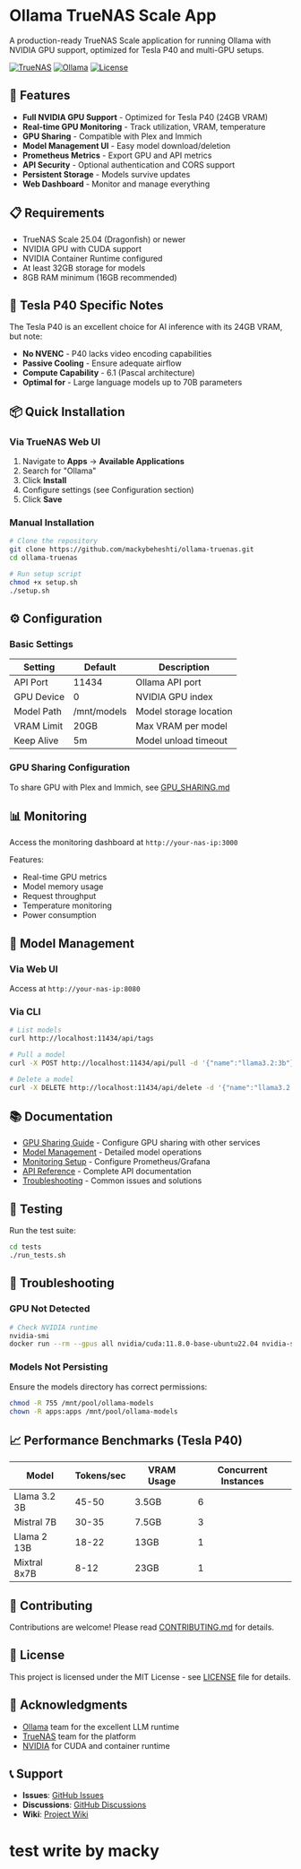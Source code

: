 # Ollama TrueNAS Scale App

A production-ready TrueNAS Scale application for running Ollama with NVIDIA GPU support, optimized for Tesla P40 and multi-GPU setups.

[![TrueNAS](https://img.shields.io/badge/TrueNAS%20Scale-25.04+-blue.svg)](https://www.truenas.com/truenas-scale/)
[![Ollama](https://img.shields.io/badge/Ollama-Latest-green.svg)](https://ollama.ai)
[![License](https://img.shields.io/badge/License-MIT-yellow.svg)](LICENSE)

## 🚀 Features

- **Full NVIDIA GPU Support** - Optimized for Tesla P40 (24GB VRAM)
- **Real-time GPU Monitoring** - Track utilization, VRAM, temperature
- **GPU Sharing** - Compatible with Plex and Immich
- **Model Management UI** - Easy model download/deletion
- **Prometheus Metrics** - Export GPU and API metrics
- **API Security** - Optional authentication and CORS support
- **Persistent Storage** - Models survive updates
- **Web Dashboard** - Monitor and manage everything

## 📋 Requirements

- TrueNAS Scale 25.04 (Dragonfish) or newer
- NVIDIA GPU with CUDA support
- NVIDIA Container Runtime configured
- At least 32GB storage for models
- 8GB RAM minimum (16GB recommended)

## 🎯 Tesla P40 Specific Notes

The Tesla P40 is an excellent choice for AI inference with its 24GB VRAM, but note:
- **No NVENC** - P40 lacks video encoding capabilities
- **Passive Cooling** - Ensure adequate airflow
- **Compute Capability** - 6.1 (Pascal architecture)
- **Optimal for** - Large language models up to 70B parameters

## 📦 Quick Installation

### Via TrueNAS Web UI

1. Navigate to **Apps** → **Available Applications**
2. Search for "Ollama"
3. Click **Install**
4. Configure settings (see Configuration section)
5. Click **Save**

### Manual Installation

```bash
# Clone the repository
git clone https://github.com/mackybeheshti/ollama-truenas.git
cd ollama-truenas

# Run setup script
chmod +x setup.sh
./setup.sh
```

## ⚙️ Configuration

### Basic Settings

| Setting | Default | Description |
|---------|---------|-------------|
| API Port | 11434 | Ollama API port |
| GPU Device | 0 | NVIDIA GPU index |
| Model Path | /mnt/models | Model storage location |
| VRAM Limit | 20GB | Max VRAM per model |
| Keep Alive | 5m | Model unload timeout |

### GPU Sharing Configuration

To share GPU with Plex and Immich, see [GPU_SHARING.md](docs/GPU_SHARING.md)

## 📊 Monitoring

Access the monitoring dashboard at `http://your-nas-ip:3000`

Features:
- Real-time GPU metrics
- Model memory usage
- Request throughput
- Temperature monitoring
- Power consumption

## 🤖 Model Management

### Via Web UI

Access at `http://your-nas-ip:8080`

### Via CLI

```bash
# List models
curl http://localhost:11434/api/tags

# Pull a model
curl -X POST http://localhost:11434/api/pull -d '{"name":"llama3.2:3b"}'

# Delete a model
curl -X DELETE http://localhost:11434/api/delete -d '{"name":"llama3.2:3b"}'
```

## 📚 Documentation

- [GPU Sharing Guide](docs/GPU_SHARING.md) - Configure GPU sharing with other services
- [Model Management](docs/MODEL_MANAGEMENT.md) - Detailed model operations
- [Monitoring Setup](docs/MONITORING.md) - Configure Prometheus/Grafana
- [API Reference](docs/API.md) - Complete API documentation
- [Troubleshooting](docs/TROUBLESHOOTING.md) - Common issues and solutions

## 🧪 Testing

Run the test suite:

```bash
cd tests
./run_tests.sh
```

## 🐛 Troubleshooting

### GPU Not Detected

```bash
# Check NVIDIA runtime
nvidia-smi
docker run --rm --gpus all nvidia/cuda:11.8.0-base-ubuntu22.04 nvidia-smi
```

### Models Not Persisting

Ensure the models directory has correct permissions:
```bash
chmod -R 755 /mnt/pool/ollama-models
chown -R apps:apps /mnt/pool/ollama-models
```

## 📈 Performance Benchmarks (Tesla P40)

| Model | Tokens/sec | VRAM Usage | Concurrent Instances |
|-------|------------|------------|---------------------|
| Llama 3.2 3B | 45-50 | 3.5GB | 6 |
| Mistral 7B | 30-35 | 7.5GB | 3 |
| Llama 2 13B | 18-22 | 13GB | 1 |
| Mixtral 8x7B | 8-12 | 23GB | 1 |

## 🤝 Contributing

Contributions are welcome! Please read [CONTRIBUTING.md](CONTRIBUTING.md) for details.

## 📄 License

This project is licensed under the MIT License - see [LICENSE](LICENSE) file for details.

## 🙏 Acknowledgments

- [Ollama](https://ollama.ai) team for the excellent LLM runtime
- [TrueNAS](https://www.truenas.com) team for the platform
- [NVIDIA](https://nvidia.com) for CUDA and container runtime

## 📞 Support

- **Issues**: [GitHub Issues](https://github.com/mackybeheshti/ollama-truenas/issues)
- **Discussions**: [GitHub Discussions](https://github.com/mackybeheshti/ollama-truenas/discussions)
- **Wiki**: [Project Wiki](https://github.com/mackybeheshti/ollama-truenas/wiki)
# test write by macky
